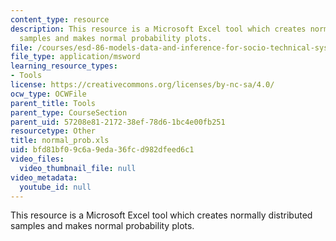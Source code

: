 ```yaml
---
content_type: resource
description: This resource is a Microsoft Excel tool which creates normally distributed
  samples and makes normal probability plots.
file: /courses/esd-86-models-data-and-inference-for-socio-technical-systems-spring-2007/bfd81bf09c6a9eda36fcd982dfeed6c1_normal_prob.xls
file_type: application/msword
learning_resource_types:
- Tools
license: https://creativecommons.org/licenses/by-nc-sa/4.0/
ocw_type: OCWFile
parent_title: Tools
parent_type: CourseSection
parent_uid: 57208e81-2172-38ef-78d6-1bc4e00fb251
resourcetype: Other
title: normal_prob.xls
uid: bfd81bf0-9c6a-9eda-36fc-d982dfeed6c1
video_files:
  video_thumbnail_file: null
video_metadata:
  youtube_id: null
---
```

This resource is a Microsoft Excel tool which creates normally distributed samples and makes normal probability plots.